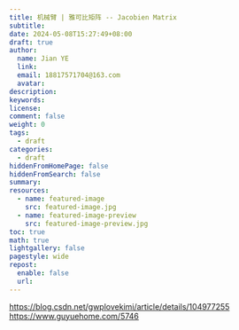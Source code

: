 ```yaml
---
title: 机械臂 | 雅可比矩阵 -- Jacobien Matrix
subtitle:
date: 2024-05-08T15:27:49+08:00
draft: true
author:
  name: Jian YE
  link:
  email: 18817571704@163.com
  avatar:
description:
keywords:
license:
comment: false
weight: 0
tags:
  - draft
categories:
  - draft
hiddenFromHomePage: false
hiddenFromSearch: false
summary:
resources:
  - name: featured-image
    src: featured-image.jpg
  - name: featured-image-preview
    src: featured-image-preview.jpg
toc: true
math: true
lightgallery: false
pagestyle: wide
repost:
  enable: false
  url:
---
```


https://blog.csdn.net/gwplovekimi/article/details/104977255
https://www.guyuehome.com/5746
